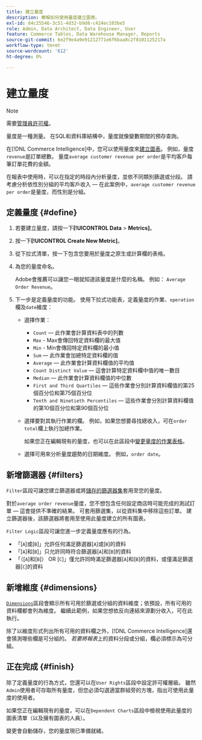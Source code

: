 ```yaml
---
title: 建立量度
description: 瞭解如何使用量度建立圖表。
exl-id: d4c25546-3c51-4d32-b9d8-c424ec103be5
role: Admin, Data Architect, Data Engineer, User
feature: Commerce Tables, Data Warehouse Manager, Reports
source-git-commit: 6e2f9e4a9e91212771e6f6baa8c2f8101125217a
workflow-type: tm+mt
source-wordcount: '612'
ht-degree: 0%

---
```


# 建立量度

>[!NOTE]
>
>需要[管理員許可權](../../administrator/user-management/user-management.md)。

量度是一種測量。 在SQL和資料庫結構中，量度就像變數期間的預存查詢。

在[!DNL Commerce Intelligence]中，您可以使用量度來[建立圖表](../../data-user/reports/ess-rpt-build-visual.md)。 例如，量度`revenue`是訂單總數。 量度`average customer revenue per order`是平均客戶每筆訂單花費的金額。

在報表中使用時，可以在指定的時段內分析量度，並依不同類別篩選或分段[](../../best-practices/segment-filter.md)。 請考慮分析依性別分組的平均客戶收入 — 在此案例中，`average customer revenue per order`是量度，而性別是分組。

## 定義量度 {#define}

1. 若要建立量度，請按一下&#x200B;**[!UICONTROL Data** > **Metrics]**。

1. 按一下&#x200B;**[!UICONTROL Create New Metric]**。

1. 從下拉式清單，按一下包含您要用於量度之原生或計算欄的表格。

1. 為您的量度命名。

   Adobe會推薦可以讓您一眼就知道該量度是什麼的名稱。 例如： `Average Order Revenue`。

1. 下一步是定義量度的功能。 使用下拉式功能表，定義量度的作業、`operation`欄及`date`維度：

   * 選擇作業：
      * `Count` — 此作業會計算資料表中的列數
      * `Max` - Max會傳回特定資料欄的最大值
      * `Min` - Min會傳回特定資料欄的最小值
      * `Sum` — 此作業會加總特定資料欄的值
      * `Average` — 此作業會計算資料欄值的平均值
      * `Count Distinct Value` — 這會計算特定資料欄中值的唯一數目
      * `Median` — 此作業會計算資料欄值的中位數
      * `First and Third Quartiles` — 這些作業會分別計算資料欄值的第25個百分位和第75個百分位
      * `Tenth and Ninetieth Percentiles` — 這些作業會分別計算資料欄值的第10個百分位和第90個百分位

   * 選擇要對其執行作業的欄。 例如，如果您想要尋找總收入，可在`order total`欄上執行加總作業。

     如果您正在編輯現有的量度，也可以在此區段中[變更量度的作業表格](../../data-analyst/data-warehouse-mgr/change-metric-op-table.md)。

   * 選擇可用來分析量度趨勢的日期維度。 例如，`order date`。

## 新增篩選器 {#filters}

`Filter`區段可讓您建立篩選器或將[儲存的篩選器集](../../data-user/reports/ess-manage-data-filters.md)套用至您的量度。

對於`average order revenue`量度，您不想包含任何設定商店時可能完成的測試訂單 — 這會提供不準確的結果。 可套用篩選集，以從資料集中移除這些訂單。 建立篩選器後，該篩選器將套用至使用此量度建立的所有圖表。

`Filter Logic`區段可讓您進一步定義量度應有的行為。

* 「\[`A`\]或\[`B`\]」允許任何滿足篩選器\[`A`\]或\[`B`\]的資料
* 「\[`A`\]和\[`B`\]」只允許同時符合篩選器\[`A`\]和\[`B`\]的資料
* 「（\[`A`\]和\[`B`\]） OR \[`C`\]」僅允許同時滿足篩選器\[`A`\]和\[`B`\]的資料，或僅滿足篩選器\[`C`\]的資料

## 新增維度 {#dimensions}

[`Dimensions`](../../data-analyst/data-warehouse-mgr/manage-data-dimensions-metrics.md)區段會顯示所有可用於篩選或分組的資料維度；依預設，所有可用的資料欄都會列為維度。 繼續此範例，如果您想依反向連結來源劃分收入，可在此執行。

除了以維度形式列出所有可用的資料欄之外，[!DNL Commerce Intelligence]還會猜測哪些欄是可分組的。 *若要將報表*&#x200B;上的資料分段或分組，欄必須標示為可分組。

## 正在完成 {#finish}

除了定義量度的行為方式，您還可以在`User Rights`區段中設定許可權層級。 雖然`Admin`使用者可存取所有量度，但您必須勾選適當群組旁的方塊，指出可使用此量度的使用者。

如果您正在編輯現有的量度，可以在`Dependent Charts`區段中檢視使用此量度的圖表清單（以及擁有圖表的人員）。

變更會自動儲存，您的量度現已準備就緒。
